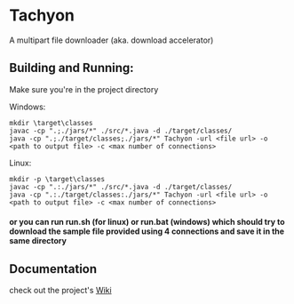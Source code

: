 # Tachyon
A multipart file downloader (aka. download accelerator)

## Building and Running:
Make sure you're in the project directory<br>

Windows:
```
mkdir \target\classes
javac -cp ".;./jars/*" ./src/*.java -d ./target/classes/
java -cp ".;./target/classes;./jars/*" Tachyon -url <file url> -o <path to output file> -c <max number of connections>
```

Linux:
```
mkdir -p \target\classes
javac -cp ".:./jars/*" ./src/*.java -d ./target/classes/
java -cp ".:./target/classes:./jars/*" Tachyon -url <file url> -o <path to output file> -c <max number of connections>
```

#### or you can run run.sh (for linux) or run.bat (windows) which should try to download the sample file provided using 4 connections and save it in the same directory

## Documentation
check out the project's [Wiki](https://github.com/sam46/Tachyon/wiki)
